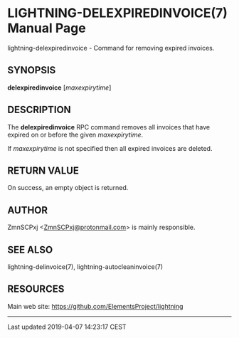 LIGHTNING-DELEXPIREDINVOICE(7) Manual Page
==========================================
lightning-delexpiredinvoice - Command for removing expired invoices.

SYNOPSIS
--------

**delexpiredinvoice** \[*maxexpirytime*\]

DESCRIPTION
-----------

The **delexpiredinvoice** RPC command removes all invoices that have
expired on or before the given *maxexpirytime*.

If *maxexpirytime* is not specified then all expired invoices are
deleted.

RETURN VALUE
------------

On success, an empty object is returned.

AUTHOR
------

ZmnSCPxj <<ZmnSCPxj@protonmail.com>> is mainly responsible.

SEE ALSO
--------

lightning-delinvoice(7), lightning-autocleaninvoice(7)

RESOURCES
---------

Main web site: <https://github.com/ElementsProject/lightning>

------------------------------------------------------------------------

Last updated 2019-04-07 14:23:17 CEST
